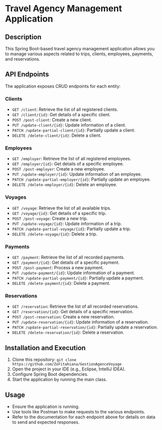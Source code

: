 # Travel Agency Management Application

## Description

This Spring Boot-based travel agency management application allows you to manage various aspects related to trips, clients, employees, payments, and reservations.

## API Endpoints

The application exposes CRUD endpoints for each entity:

### Clients

- `GET /client`: Retrieve the list of all registered clients.
- `GET /client/{id}`: Get details of a specific client.
- `POST /post-client`: Create a new client.
- `PUT /update-client/{id}`: Update information of a client.
- `PATCH /update-partial-client/{id}`: Partially update a client.
- `DELETE /delete-client/{id}`: Delete a client.

### Employees

- `GET /employer`: Retrieve the list of all registered employees.
- `GET /employer/{id}`: Get details of a specific employee.
- `POST /post-employer`: Create a new employee.
- `PUT /update-employer/{id}`: Update information of an employee.
- `PATCH /update-partial-employer/{id}`: Partially update an employee.
- `DELETE /delete-employer/{id}`: Delete an employee.

### Voyages

- `GET /voyage`: Retrieve the list of all available trips.
- `GET /voyage/{id}`: Get details of a specific trip.
- `POST /post-voyage`: Create a new trip.
- `PUT /update-voyage/{id}`: Update information of a trip.
- `PATCH /update-partial-voyage/{id}`: Partially update a trip.
- `DELETE /delete-voyage/{id}`: Delete a trip.

### Payments

- `GET /payment`: Retrieve the list of all recorded payments.
- `GET /payment/{id}`: Get details of a specific payment.
- `POST /post-payment`: Process a new payment.
- `PUT /update-payment/{id}`: Update information of a payment.
- `PATCH /update-partial-payment/{id}`: Partially update a payment.
- `DELETE /delete-payment/{id}`: Delete a payment.

### Reservations

- `GET /reservation`: Retrieve the list of all recorded reservations.
- `GET /reservation/{id}`: Get details of a specific reservation.
- `POST /post-reservation`: Create a new reservation.
- `PUT /update-reservation/{id}`: Update information of a reservation.
- `PATCH /update-partial-reservation/{id}`: Partially update a reservation.
- `DELETE /delete-reservation/{id}`: Delete a reservation.

## Installation and Execution

1. Clone this repository: `git clone https://github.com/ZoFitahiana/GestionAgenceVoyage`
2. Open the project in your IDE (e.g., Eclipse, IntelliJ IDEA).
3. Configure Spring Boot dependencies.
4. Start the application by running the main class.

## Usage

- Ensure the application is running.
- Use tools like Postman to make requests to the various endpoints.
- Refer to the documentation for each endpoint above for details on data to send and expected responses.

